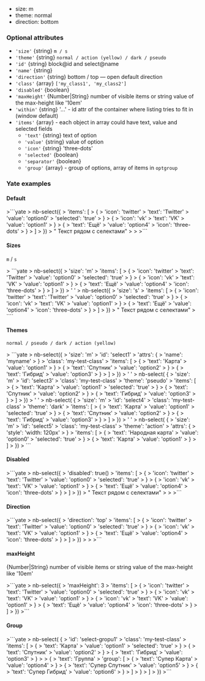 * size: m
* theme: normal
* direction: bottom

### Optional attributes
* `'size'` {string} `m / s`
* `'theme'` {string} `normal / action (yellow) / dark / pseudo`
* `'id'` {string} block@id and select@name
* `'name'` {string}
* `'direction'` {string} bottom / top — open default direction
* `'class'` {array} `['my_class1', 'my_class2']`
* `'disabled'` {boolean}
* `'maxHeight'` {Number|String} number of visible items or string value of the max-height like '10em'
* `'within'` {string} '...' - id attr of the container where listing tries to fit in (window default)
* `'items'` {array}  - each object in array could have text, value and selected fields
    * `'text'` {string} text of option
    * `'value'` {string} value of option
    * `'icon'` {string} 'three-dots'
    * `'selected'` {boolean}
    * `'separator'` {boolean}
    * `'group'` {array} - group of options, array of items in `optgroup`

### Yate examples

#### Default
<div example="selects-simple"/>
>```yate
> nb-select({
>     'items': [
>         {
>            'icon': 'twitter'
>            'text': 'Twitter'
>            'value': 'option0'
>            'selected': 'true'
>         }
>         {
>            'icon': 'vk'
>            'text': 'VK'
>            'value': 'option1'
>         }
>         {
>            'text': 'Ещё'
>            'value': 'option4'
>            'icon': 'three-dots'
>         }
>     ]
> })
> " Текст рядом с селектами"
>
>
>```

#### Sizes
`m` / `s`
<div example="selects-size"/>
> ```yate
>    nb-select({
>        'size': 'm'
>        'items': [
>            {
>               'icon': 'twitter'
>               'text': 'Twitter'
>               'value': 'option0'
>               'selected': 'true'
>            }
>            {
>               'icon': 'vk'
>               'text': 'VK'
>               'value': 'option1'
>            }
>            {
>               'text': 'Ещё'
>               'value': 'option4'
>               'icon': 'three-dots'
>            }
>        ]
>    })
>    ' '
>    nb-select({
>        'size': 's'
>        'items': [
>            {
>               'icon': 'twitter'
>               'text': 'Twitter'
>               'value': 'option0'
>               'selected': 'true'
>            }
>            {
>               'icon': 'vk'
>               'text': 'VK'
>               'value': 'option1'
>            }
>            {
>               'text': 'Ещё'
>               'value': 'option4'
>               'icon': 'three-dots'
>            }
>        ]
>    })
>    " Текст рядом с селектами"
> ````

#### Themes
`normal / pseudo / dark / action (yellow)`
<div example="selects-theme"/>
> ```yate
>  nb-select({
>      'size': 'm'
>      'id': 'select1'
>      'attrs': {
>      'name': 'myname'
>      }
>      'class': 'my-test-class'
>      'items': [
>          {
>              'text': 'Карта'
>              'value': 'option1'
>          }
>          {
>              'text': 'Спутник'
>              'value': 'option2'
>          }
>          {
>              'text': 'Гибрид'
>              'value': 'option3'
>          }
>      ]
>  })
>  ' '
>  nb-select( {
>    'size': 'm'
>    'id': 'select3'
>    'class': 'my-test-class'
>    'theme': 'pseudo'
>    'items': [
>        {
>            'text': 'Карта'
>            'value': 'option1'
>            'selected': 'true'
>        }
>        {
>            'text': 'Спутник'
>            'value': 'option2'
>        }
>        {
>            'text': 'Гибрид'
>            'value': 'option3'
>        }
>    ]
>  })
>  ' '
>  nb-select( {
>    'size': 'm'
>    'id': 'select4'
>    'class': 'my-test-class'
>    'theme': 'dark'
>    'items': [
>        {
>            'text': 'Карта'
>            'value': 'option1'
>            'selected': 'true'
>        }
>        {
>            'text': 'Спутник'
>            'value': 'option2'
>        }
>        {
>            'text': 'Гибрид'
>            'value': 'option3'
>        }
>    ]
>  })
>  ' '
>  nb-select( {
>    'size': 'm'
>    'id': 'select5'
>    'class': 'my-test-class'
>    'theme': 'action'
>    'attrs': {
>      'style': 'width: 120px'
>    }
>    'items': [
>        {
>            'text': 'Народная карта'
>            'value': 'option0'
>            'selected': 'true'
>        }
>        {
>            'text': 'Карта'
>            'value': 'option1'
>        }
>    ]
>  })
> ```

#### Disabled
<div example="selects-disabled"/>
>```yate
> nb-select({
>     'disabled': true()
>     'items': [
>         {
>            'icon': 'twitter'
>            'text': 'Twitter'
>            'value': 'option0'
>            'selected': 'true'
>         }
>         {
>            'icon': 'vk'
>            'text': 'VK'
>            'value': 'option1'
>         }
>         {
>            'text': 'Ещё'
>            'value': 'option4'
>            'icon': 'three-dots'
>         }
>     ]
> })
> " Текст рядом с селектами"
>
>
>```

#### Direction
<div example="selects-direction"/>
>```yate
> nb-select({
>     'direction': 'top'
>     'items': [
>         {
>            'icon': 'twitter'
>            'text': 'Twitter'
>            'value': 'option0'
>            'selected': 'true'
>         }
>         {
>            'icon': 'vk'
>            'text': 'VK'
>            'value': 'option1'
>         }
>         {
>            'text': 'Ещё'
>            'value': 'option4'
>            'icon': 'three-dots'
>         }
>     ]
> })
>
>
>```

#### maxHeight
{Number|String} number of visible items or string value of the max-height like '10em'
<div example="selects-mh"/>
>```yate
> nb-select({
>     'maxHeight': 3
>     'items': [
>         {
>            'icon': 'twitter'
>            'text': 'Twitter'
>            'value': 'option0'
>            'selected': 'true'
>         }
>         {
>            'icon': 'vk'
>            'text': 'VK'
>            'value': 'option1'
>         }
>         {
>            'icon': 'vk'
>            'text': 'VK'
>            'value': 'option1'
>         }
>         {
>            'text': 'Ещё'
>            'value': 'option4'
>            'icon': 'three-dots'
>         }
>     ]
> })
>```

#### Group
<div example="selects-group"/>
>```yate
>    nb-select( {
>        'id': 'select-gropu1'
>        'class': 'my-test-class'
>        'items': [
>            {
>                'text': 'Карта'
>                'value': 'option1'
>                'selected': 'true'
>            }
>            {
>                'text': 'Спутник'
>                'value': 'option2'
>            }
>            {
>                'text': 'Гибрид'
>                'value': 'option3'
>            }
>
>            {
>                'text': 'Группа'
>                'group': [
>                      {
>                          'text': 'Супер Карта'
>                          'value': 'option4'
>                      }
>                      {
>                          'text': 'Супер Спутник'
>                          'value': 'option5'
>                      }
>                      {
>                          'text': 'Супер Гибрид'
>                          'value': 'option6'
>                      }
>                ]
>            }
>        ]
>    })
>```
